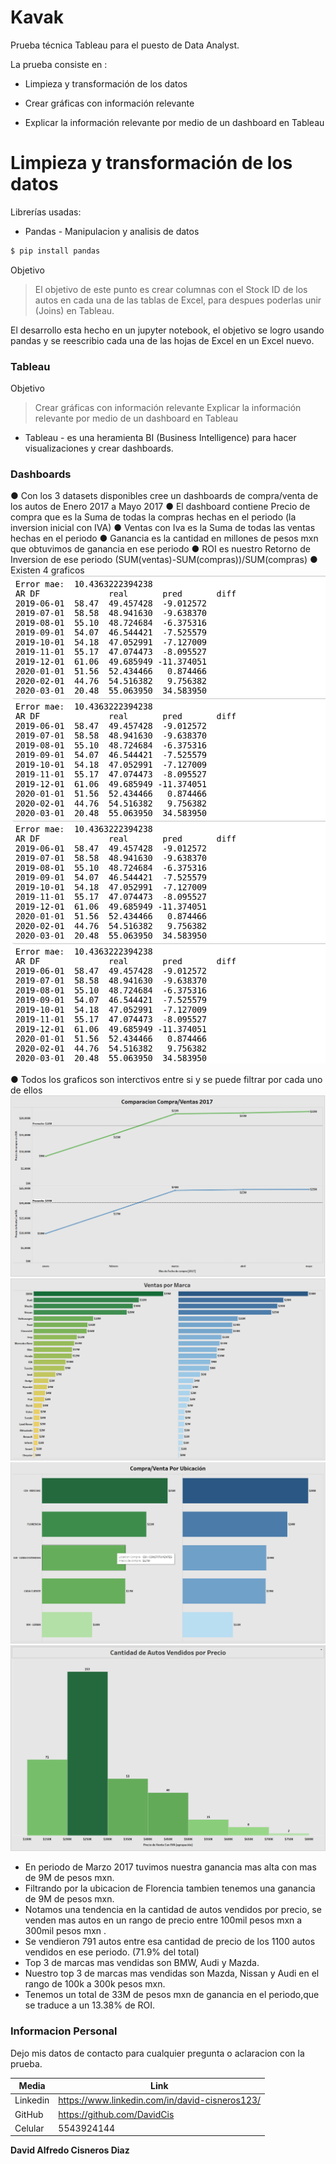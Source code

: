 # Kavak



Prueba técnica Tableau para el puesto de Data Analyst.

La prueba consiste en :

  - Limpieza y transformación de los datos

  - Crear gráficas con información relevante

  - Explicar la información relevante por medio de un dashboard en Tableau

# Limpieza y transformación de los datos

Librerías usadas:
  * Pandas - Manipulacion y analisis de datos

```sh
$ pip install pandas
```
 Objetivo

> El objetivo de este punto
> es crear columnas con el Stock ID de los autos
> en cada una de las tablas de Excel,
para despues poderlas unir (Joins) en Tableau.

El desarrollo esta hecho en un jupyter notebook, el objetivo se logro usando pandas y se reescribio 
cada una de las hojas de Excel en un Excel nuevo.


### Tableau

 Objetivo

> Crear gráficas con información relevante
Explicar la información relevante por medio de un dashboard en Tableau

* Tableau - es una heramienta BI (Business Intelligence) para hacer visualizaciones y crear dashboards.


### Dashboards



● Con los 3 datasets disponibles cree un dashboards de compra/venta de los autos de Enero 2017 a Mayo 2017
● El dashboard contiene Precio de compra que es la Suma de todas la compras hechas en el periodo (la inversion inicial con IVA)
● Ventas con Iva es la Suma de todas las ventas hechas en el periodo
● Ganancia es la cantidad en millones de pesos mxn que obtuvimos de ganancia en ese periodo
● ROI es nuestro Retorno de Inversion de ese periodo (SUM(ventas)-SUM(compras))/SUM(compras)
● Existen 4 graficos 
![Comparacion](https://github.com/DavidCis/Final-project/blob/master/Images/ar.png)
![Marca](https://github.com/DavidCis/Final-project/blob/master/Images/ar.png)
![Ubicacion](https://github.com/DavidCis/Final-project/blob/master/Images/ar.png)
![Cnatidad](https://github.com/DavidCis/Final-project/blob/master/Images/ar.png)

● Todos los graficos son interctivos entre si y se puede filtrar por cada uno de ellos
![comp](https://github.com/DavidCis/Prueba_Kavak/blob/main/Tableau/grafico1.png)
![marca](https://github.com/DavidCis/Prueba_Kavak/blob/main/Tableau/grafico2.png)
![ubi](https://github.com/DavidCis/Prueba_Kavak/blob/main/Tableau/grafico3.png)
![hist](https://github.com/DavidCis/Prueba_Kavak/blob/main/Tableau/grafico4.png)

* En periodo de Marzo 2017 tuvimos nuestra ganancia mas alta con mas de 9M de pesos mxn.
* Filtrando por la ubicacion de Florencia tambien tenemos una ganancia de 9M de pesos mxn.
* Notamos una tendencia en la cantidad de autos vendidos por precio, se venden mas autos en un rango de precio entre 100mil pesos mxn a 300mil pesos mxn .
* Se vendieron 791 autos entre esa cantidad de precio de los 1100 autos vendidos en ese periodo. (71.9% del total)
* Top 3 de marcas mas vendidas son BMW, Audi y Mazda.
* Nuestro top 3 de marcas mas vendidas son Mazda, Nissan y Audi en el rango de 100k a 300k pesos mxn.
* Tenemos un total de 33M de pesos mxn de ganancia en el periodo,que se traduce a un 13.38% de ROI.

### Informacion Personal

Dejo mis datos de contacto para cualquier pregunta o aclaracion con la prueba.

| Media | Link |
| ------ | ------ |
| Linkedin | https://www.linkedin.com/in/david-cisneros123/ |
| GitHub | https://github.com/DavidCis |
| Celular | 5543924144 |


**David Alfredo Cisneros Diaz**

